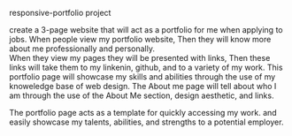 
 responsive-portfolio project

create a 3-page website that will act as a portfolio for me when applying to jobs.
When people view my portfolio website, Then they will know more about me professionally and personally.  
When they view my pages they will be presented with links, Then these links will take them to my linkenin, github, and to a variety of my work. 
This portfolio page will showcase my skills and abilities through the use of my knoweledge base of web design. 
The About me page will tell about who I am through the use of the About Me section, design aesthetic, and links.

The portfolio page acts as a template for quickly accessing my work. and easily showcase my talents, abilities, and strengths to a potential employer.
